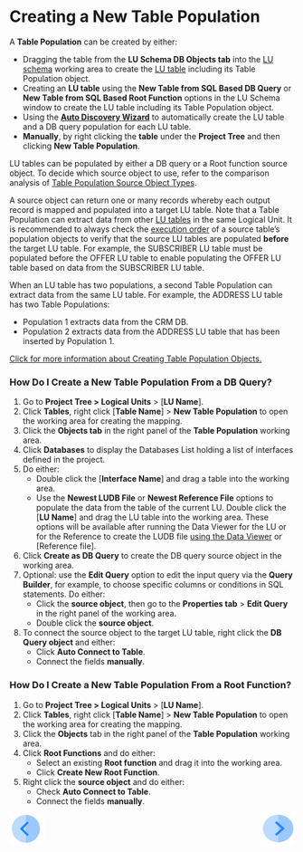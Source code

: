 # Creating a New Table Population

A **Table Population** can be created by either:
*	Dragging the table from the **LU Schema DB Objects tab** into the [LU schema](/articles/03_logical_units/03_LU_schema_window.md) working area to create the [LU table](/articles/06_LU_tables/01_LU_tables_overview.md) including its Table Population object.
*	Creating an **LU table** using the **New Table from SQL Based DB Query** or **New Table from SQL Based Root Function** options  in the LU Schema window to create the LU table including its Table Population object.
*	Using the [**Auto Discovery Wizard**](/articles/03_logical_units/06_auto_discovery_wizard.md) to  automatically create the LU table and a DB query population for each LU table.
*	**Manually**, by right clicking the **table** under the **Project Tree** and then clicking **New Table Population**. 

LU tables can be populated by either a DB query or a Root function source object. To decide which source object to use, refer to the comparison analysis of [Table Population Source Object Types](/articles/07_table_population/02_source_object_types.md).

A source object can return one or many records whereby each output record is mapped and populated into a target LU table. 
Note that a Table Population can extract data from other [LU tables](/articles/06_LU_tables/01_LU_tables_overview.md) in the same Logical Unit. It is recommended to always check the [execution order](/articles/07_table_population/13_LU_table_population_execution_order.md) of a source table’s population objects to verify that the source LU tables are populated **before** the target LU table. For example, the SUBSCRIBER LU table must be populated before the OFFER LU table to enable populating the OFFER LU table based on data from the SUBSCRIBER LU table.

When an LU table has two populations, a second Table Population can extract data from the same LU table. For example, the ADDRESS LU table has two Table Populations:
*	Population 1 extracts data from the CRM DB.
*	Population 2 extracts data from the ADDRESS LU table that has been inserted by Population 1.

[Click for more information about Creating Table Population Objects.](/articles/07_table_population/03_creating_a_new_table_population.md)

### How Do I Create a New Table Population From a DB Query? 

1.	Go to **Project Tree > Logical Units** > [**LU Name**].
2.	Click **Tables**, right click [**Table Name**] > **New Table Population** to open the working area for creating the mapping.
3.	Click the **Objects tab** in the right panel of the **Table Population** working area.
4.	Click **Databases** to display the Databases List holding a list of interfaces defined in the project. 
5.	Do either: 
    *	Double click the [**Interface Name**] and drag a table into the working area.
    *	Use the **Newest LUDB File** or **Newest Reference File** options to populate the data from the table of the current LU. Double click the [**LU Name**] and drag the LU table into the working area. These options will be available after running the Data Viewer for the LU or for the Reference to create the LUDB file [using the Data Viewer](/articles/13_LUDB_viewer_and_studio_debug_capabilities/01_data_viewer.md) or [Reference file]. 
6.	Click **Create as DB Query** to create the DB query source object in the working area. 
7.	Optional: use the **Edit Query** option to edit the input query via the **Query Builder**, for example, to choose specific columns or conditions in SQL statements. Do either:
    *	Click the **source object**, then go to the **Properties tab** > **Edit Query** in the right panel of the working area.
    *	Double click the **source object**.
8.	To connect the source object to the target LU table, right click the **DB Query object** and either:
    *	Click **Auto Connect to Table**.
    *	Connect the fields **manually**.

### How Do I Create a New Table Population From a Root Function? 

1.	Go to **Project Tree > Logical Units** > [**LU Name**].
2.	Click **Tables**, right click [**Table Name**] > **New Table Population** to open the working area for creating the mapping.
3.	Click the **Objects** tab in the right panel of the **Table Population** working area.
4.	Click **Root Functions** and do either:
    * Select an existing **Root function** and drag it into the working area. 
    * Click **Create New Root Function**.
5.	Right click the **source object** and do either:
    * Check **Auto Connect to Table**.
    * Connect the fields **manually**.
   
[![Previous](/articles/images/Previous.png)](/articles/07_table_population/02_source_object_types.md)[<img align="right" width="60" height="54" src="/articles/images/Next.png">](/articles/07_table_population/04_table_population_properties_tab.md)
